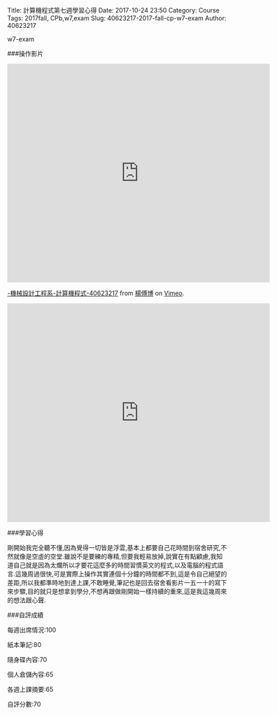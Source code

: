 Title: 計算機程式第七週學習心得
Date: 2017-10-24 23:50
Category: Course
Tags: 2017fall, CPb,w7,exam
Slug: 40623217-2017-fall-cp-w7-exam
Author: 40623217

w7-exam

<!-- PELICAN_END_SUMMARY -->

###操作影片

<iframe src="https://player.vimeo.com/video/239842258" width="600" height="500" frameborder="0" webkitallowfullscreen mozallowfullscreen allowfullscreen></iframe>
<p><a href="https://vimeo.com/239842258">-機械設計工程系-計算機程式-40623217</a> from <a href="https://vimeo.com/user73268349">楊傅博</a> on <a href="https://vimeo.com">Vimeo</a>.</p>

<iframe width="600" height="500" src="https://www.youtube.com/embed/sO9LKXAbvIs" frameborder="0" gesture="media" allowfullscreen></iframe>



###學習心得

剛開始我完全聽不懂,因為覺得一切皆是浮雲,基本上都要自己花時間到宿舍研究,不然就像是空虛的空堂.雖說不是要練的專精,但要我輕易放掉,說實在有點顧慮,我知道自己就是因為太爛所以才要花這麼多的時間習慣英文的程式,以及電腦的程式語言.這幾周過很快,可是實際上操作其實連個十分鐘的時間都不到,這是令自己絕望的差距,所以我都準時地到達上課,不敢睡覺,筆記也是回去宿舍看影片一五一十的寫下來步驟,目的就只是想拿到學分,不想再跟做剛開始一樣持續的重來,這是我這幾周來的想法跟心聲.

###自評成績

每週出席情況:100

紙本筆記:80

隨身碟內容:70

個人倉儲內容:65

各週上課摘要:65

自評分數:70

